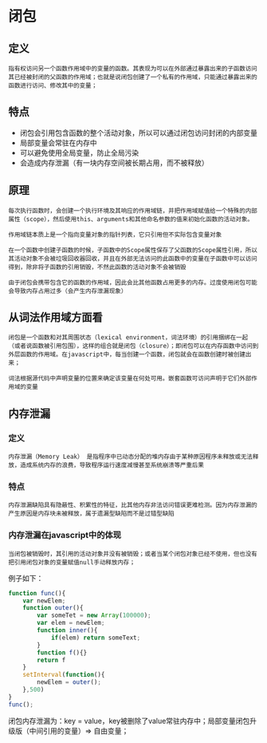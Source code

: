 # 闭包

## 定义

	指有权访问另一个函数作用域中的变量的函数。其表现为可以在外部通过暴露出来的子函数访问其已经被封闭的父函数的作用域；也就是说闭包创建了一个私有的作用域，只能通过暴露出来的函数进行访问、修改其中的变量；

## 特点

* 闭包会引用包含函数的整个活动对象，所以可以通过闭包访问封闭的内部变量
* 局部变量会常驻在内存中
* 可以避免使用全局变量，防止全局污染
* 会造成内存泄漏（有一块内存空间被长期占用，而不被释放）

## 原理

	每次执行函数时，会创建一个执行环境及其响应的作用域链，并把作用域赋值给一个特殊的内部属性（scope），然后使用this、arguments和其他命名参数的值来初始化函数的活动对象。

	作用域链本质上是一个指向变量对象的指针列表，它只引用但不实际包含变量对象

	在一个函数中创建子函数的时候，子函数中的Scope属性保存了父函数的Scope属性引用，所以其活动对象不会被垃圾回收器回收，并且在外部无法访问的此函数中的变量在子函数中可以访问得到，除非将子函数的引用销毁，不然此函数的活动对象不会被销毁

	由于闭包会携带包含它的函数的作用域，因此会比其他函数占用更多的内存。过度使用闭包可能会导致内存占用过多（会产生内存泄漏现象）


## 从词法作用域方面看

	闭包是一个函数和对其周围状态（lexical environment，词法环境）的引用捆绑在一起（或者说函数被引用包围），这样的组合就是闭包（closure）；即闭包可以在内存函数中访问到外层函数的作用域。在javascript中，每当创建一个函数，闭包就会在函数创建时被创建出来；

	词法根据源代码中声明变量的位置来确定该变量在何处可用。嵌套函数可访问声明于它们外部作用域的变量

## 内存泄漏

### 定义

	内存泄漏（Memory Leak） 是指程序中已动态分配的堆内存由于某种原因程序未释放或无法释放，造成系统内存的浪费，导致程序运行速度减慢甚至系统崩溃等严重后果

### 特点

	内存泄漏缺陷具有隐蔽性、积累性的特征，比其他内存非法访问错误更难检测。因为内存泄漏的产生原因是内存块未被释放，属于遗漏型缺陷而不是过错型缺陷

### 内存泄漏在javascript中的体现

	当闭包被销毁时，其引用的活动对象并没有被销毁；或者当某个闭包对象已经不使用，但也没有把引用闭包对象的变量赋值null手动释放内存；

例子如下：

```javascript
function func(){
	var newElem;
	function outer(){
		var someTet = new Array(100000);
		var elem = newElem;
		function inner(){
			if(elem) return someText;
		}
		function f(){}
		return f
	}
	setInterval(function(){
		newElem = outer();
	},500)
}
func();
```

闭包内存泄漏为：key = value，key被删除了value常驻内存中；局部变量闭包升级版（中间引用的变量）=> 自由变量；



